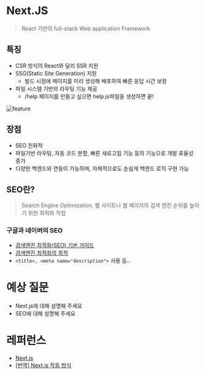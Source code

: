 # Next.JS
> React 기반의 full-stack Web application Framework

## 특징
- CSR 방식의 React와 달리 SSR 지원 
- SSG(Static Site Generation) 지원
    - 빌드 시점에 페이지를 미리 생성해 배포하여 빠른 응답 시간 보장
- 파일 시스템 기반의 라우팅 기능 제공
    - /help 페이지를 만들고 싶으면 help.js파일을 생성하면 끝!

![feature]()

## 장점
- SEO 친화적
- 파일기반 라우팅, 자동 코드 분할, 빠른 새로고침 기능 등의 기능으로 개발 효율성 증가
- 다양한 백엔드와 연동이 가능하며, 자체적으로도 손쉽게 백엔드 로직 구현 가능

## SEO란?
> Search Engine Optimization, 웹 사이트나 웹 페이지의 검색 엔진 순위를 높이기 위한 최적화 작업

### 구글과 네이버의 SEO
- [검색엔진 최적화(SEO) 기본 가이드](https://developers.google.com/search/docs/fundamentals/seo-starter-guide?hl=ko)
- [검색엔진 최적화의 목적](https://searchadvisor.naver.com/guide/seo-basic-intro)
- `<title>, <meta name="description">` 사용 등..

# 예상 질문
- Next.js에 대해 설명해 주세요
- SEO에 대해 설명해 주세요

# 레퍼런스
- [Next.js](https://nextjs.org/)
- [[번역] Next.js 작동 방식](https://velog.io/@surim014/how-next.js-works)
